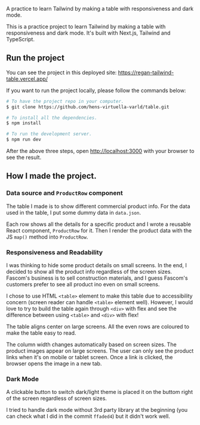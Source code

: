 
A practice to learn Tailwind by making a table with responsiveness and dark mode.

This is a practice project to learn Tailwind by making a table with responsiveness and dark mode. It's built with Next.js, Tailwind and TypeScript.


## Run the project

You can see the project in this deployed site: https://regan-tailwind-table.vercel.app/

If you want to run the project locally, please follow the commands below:

```bash
# To have the project repo in your computer.
$ git clone https://github.com/hens-virtuella-varld/table.git

# To install all the dependencies.
$ npm install

# To run the development server.
$ npm run dev
```
After the above three steps, open [http://localhost:3000](http://localhost:3000) with your browser to see the result.

## How I made the project.

### Data source and `ProductRow` component
The table I made is to show different commercial product info. For the data used in the table, I put some dummy data in `data.json`.

Each row shows all the details for a specific product and I wrote a reusable React component, `ProductRow` for it. Then I render the product data with the JS `map()` method into `ProductRow`.

### Responsiveness and Readability
I was thinking to hide some product details on small screens. In the end, I decided to show all the product info regardless of the screen sizes. Fascom's business is to sell construction materials, and I guess Fascom's customers prefer to see all product ino even on small screens. 

I chose to use HTML `<table>` element to make this table due to accessibility concern (screen reader can handle `<table>` element well). However, I would love to try to build the table again through  `<div>` with flex and see the difference between using `<table>` and `<div>` with flex!

The table aligns center on large screens. All the even rows are coloured to make the table easy to read.

The column width changes automatically based on screen sizes. The product images appear on large screens. The user can only see the product links when it's on mobile or tablet screen. Once a link is clicked, the browser opens the image in a new tab.

### Dark Mode
A clickable button to switch dark/light theme is placed it on the buttom right of the screen regardless of screen sizes.

I tried to handle dark mode without 3rd party library at the beginning (you can check what I did in the commit `ffaded4`) but it didn't work well.

